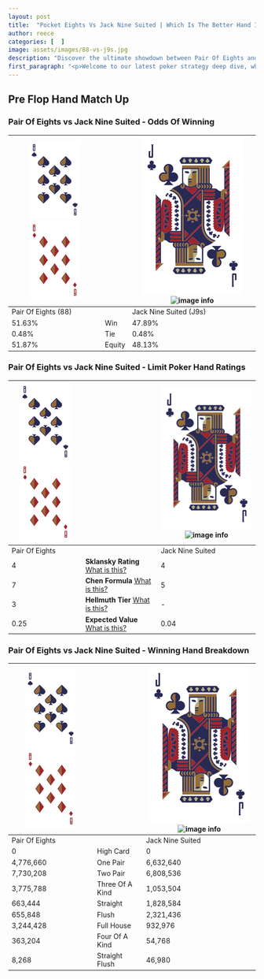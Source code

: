 ```yaml
---
layout: post
title:  "Pocket Eights Vs Jack Nine Suited | Which Is The Better Hand In Poker? A Complete Guide"
author: reece
categories: [  ]
image: assets/images/88-vs-j9s.jpg
description: "Discover the ultimate showdown between Pair Of Eights and Jack Nine Suited in poker! Uncover the odds, strategies, and scenarios where one hand triumphs over the other. Get ready to up your poker game with this thrilling analysis."
first_paragraph: "<p>Welcome to our latest poker strategy deep dive, where we're pitting two distinct hands against each other in a high-stakes showdown: Pair Of Eights vs Jack Nine Suited.</p><p>In the dynamic world of poker, every decision counts, and knowing which hand holds the upper hand is key to your success at the table.</p><p>In this article, we'll dissect these two hands, explore the scenarios where one dominates the other, and equip you with the knowledge to make strategic choices that can tip the odds in your favor.</p><p>Get ready to unravel the intriguing dynamics of these poker hands and elevate your game to new heights.</p>"
---
```




[comment]: # (sp0)

## Pre Flop Hand Match Up

<div class="table hand-ratings" markdown="1"> 



### Pair Of Eights vs Jack Nine Suited - Odds Of Winning


    
| ![image info](assets/images/hand1/8.png) ![image info](assets/images/hand1/8o.png) |  | ![image info](assets/images/hand2/J.png) ![image info](assets/images/hand2/9s.png) |
| -------- | -------- | -------- |
| Pair Of Eights (88) |  | Jack Nine Suited (J9s) |
| 51.63% | Win | 47.89% |
| 0.48% | Tie | 0.48% |
| 51.87% | Equity | 48.13% |




[comment]: # (sp1)



### Pair Of Eights vs Jack Nine Suited - Limit Poker Hand Ratings


    
| ![image info](assets/images/hand1/8.png) ![image info](assets/images/hand1/8o.png) |  | ![image info](assets/images/hand2/J.png) ![image info](assets/images/hand2/9s.png) |
| -------- | -------- | -------- |
| Pair Of Eights |  | Jack Nine Suited |
| 4 | **Sklansky Rating** [What is this?](/sklansky-rating-explained) | 4 |
| 7 | **Chen Formula** [What is this?](/chen-formula-explained) | 5 |
| 3 | **Hellmuth Tier** [What is this?](/Hellmuth-tier-explained) | - |
| 0.25 | **Expected Value** [What is this?](/expected-value-explained) | 0.04 |




[comment]: # (sp2)



### Pair Of Eights vs Jack Nine Suited - Winning Hand Breakdown


    
| ![image info](assets/images/hand1/8.png) ![image info](assets/images/hand1/8o.png) |  | ![image info](assets/images/hand2/J.png) ![image info](assets/images/hand2/9s.png) |
| -------- | -------- | -------- |
| Pair Of Eights |  | Jack Nine Suited |
| 0 | High Card | 0 |
| 4,776,660 | One Pair | 6,632,640 |
| 7,730,208 | Two Pair | 6,808,536 |
| 3,775,788 | Three Of A Kind | 1,053,504 |
| 663,444 | Straight | 1,828,584 |
| 655,848 | Flush | 2,321,436 |
| 3,244,428 | Full House | 932,976 |
| 363,204 | Four Of A Kind | 54,768 |
| 8,268 | Straight Flush | 46,980 |




[comment]: # (sp3)



</div>

[comment]: # (sp4)



[comment]: # (sp5)

